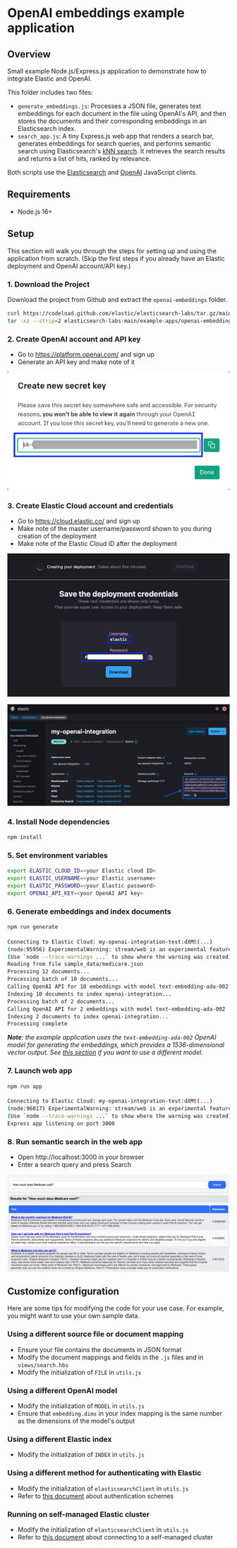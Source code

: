 # OpenAI embeddings example application

## Overview

Small example Node.js/Express.js application to demonstrate how to integrate Elastic and OpenAI.

This folder includes two files:

- `generate_embeddings.js`: Processes a JSON file, generates text embeddings for each document in the file using OpenAI's API, and then stores the documents and their corresponding embeddings in an Elasticsearch index.
- `search_app.js`: A tiny Express.js web app that renders a search bar, generates embeddings for search queries, and performs semantic search using Elasticsearch's [kNN search](https://www.elastic.co/guide/en/elasticsearch/reference/current/knn-search.html). It retrieves the search results and returns a list of hits, ranked by relevance.

Both scripts use the [Elasticsearch](https://github.com/elastic/elasticsearch-js) and [OpenAI](https://github.com/openai/openai-node) JavaScript clients.

## Requirements

- Node.js 16+

## Setup

This section will walk you through the steps for setting up and using the application from scratch.
(Skip the first steps if you already have an Elastic deployment and OpenAI account/API key.)

### 1. Download the Project

Download the project from Github and extract the `openai-embeddings` folder.

```bash
curl https://codeload.github.com/elastic/elasticsearch-labs/tar.gz/main | \
tar -xz --strip=2 elasticsearch-labs-main/example-apps/openai-embeddings
```

### 2. Create OpenAI account and API key

- Go to https://platform.openai.com/ and sign up
- Generate an API key and make note of it

![OpenAI API key](images/openai_api_key.png)

### 3. Create Elastic Cloud account and credentials

- Go to https://cloud.elastic.co/ and sign up
- Make note of the master username/password shown to you during creation of the deployment
- Make note of the Elastic Cloud ID after the deployment

![Elastic Cloud credentials](images/elastic_credentials.png)

![Elastic Cloud ID](images/elastic_cloud_id.png)

### 4. Install Node dependencies

```sh
npm install
```

### 5. Set environment variables

```sh
export ELASTIC_CLOUD_ID=<your Elastic cloud ID>
export ELASTIC_USERNAME=<your Elastic username>
export ELASTIC_PASSWORD=<your Elastic password>
export OPENAI_API_KEY=<your OpenAI API key>
```

### 6. Generate embeddings and index documents

```sh
npm run generate

Connecting to Elastic Cloud: my-openai-integration-test:dXMt(...)
(node:95956) ExperimentalWarning: stream/web is an experimental feature. This feature could change at any time
(Use `node --trace-warnings ...` to show where the warning was created)
Reading from file sample_data/medicare.json
Processing 12 documents...
Processing batch of 10 documents...
Calling OpenAI API for 10 embeddings with model text-embedding-ada-002
Indexing 10 documents to index openai-integration...
Processing batch of 2 documents...
Calling OpenAI API for 2 embeddings with model text-embedding-ada-002
Indexing 2 documents to index openai-integration...
Processing complete
```

_**Note**: the example application uses the `text-embedding-ada-002` OpenAI model for generating the embeddings, which provides a 1536-dimensional vector output. See [this section](#using-a-different-openai-model) if you want to use a different model._

### 7. Launch web app

```sh
npm run app

Connecting to Elastic Cloud: my-openai-integration-test:dXMt(...)
(node:96017) ExperimentalWarning: stream/web is an experimental feature. This feature could change at any time
(Use `node --trace-warnings ...` to show where the warning was created)
Express app listening on port 3000
```

### 8. Run semantic search in the web app

- Open http://localhost:3000 in your browser
- Enter a search query and press Search

![Search example](images/search.png)

## Customize configuration

Here are some tips for modifying the code for your use case. For example, you might want to use your own sample data.

### Using a different source file or document mapping

- Ensure your file contains the documents in JSON format
- Modify the document mappings and fields in the `.js` files and in `views/search.hbs`
- Modify the initialization of `FILE` in `utils.js`

### Using a different OpenAI model

- Modify the initialization of `MODEL` in `utils.js`
- Ensure that `embedding.dims` in your index mapping is the same number as the dimensions of the model's output

### Using a different Elastic index

- Modify the initialization of `INDEX` in `utils.js`

### Using a different method for authenticating with Elastic

- Modify the initialization of `elasticsearchClient` in `utils.js`
- Refer to [this document](https://www.elastic.co/guide/en/elasticsearch/client/javascript-api/current/client-connecting.html#authentication) about authentication schemes

### Running on self-managed Elastic cluster

- Modify the initialization of `elasticsearchClient` in `utils.js`
- Refer to [this document](https://www.elastic.co/guide/en/elasticsearch/client/javascript-api/current/client-connecting.html#connect-self-managed-new) about connecting to a self-managed cluster
